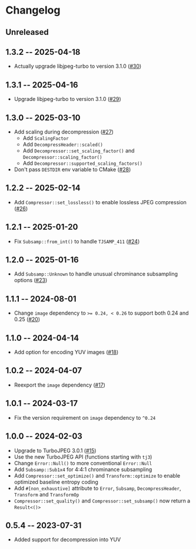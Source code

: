 # Changelog

## Unreleased

## 1.3.2 -- 2025-04-18

- Actually upgrade libjpeg-turbo to version 3.1.0 ([#30](https://github.com/honzasp/rust-turbojpeg/issues/30))

## 1.3.1 -- 2025-04-16

- Upgrade libjpeg-turbo to version 3.1.0 ([#29](https://github.com/honzasp/rust-turbojpeg/pull/29))

## 1.3.0 -- 2025-03-10

- Add scaling during decompression ([#27](https://github.com/honzasp/rust-turbojpeg/pull/27))
  - Add `ScalingFactor`
  - Add `DecompressHeader::scaled()`
  - Add `Decompressor::set_scaling_factor()` and `Decompressor::scaling_factor()`
  - Add `Decompressor::supported_scaling_factors()`
- Don't pass `DESTDIR` env variable to CMake ([#28](https://github.com/honzasp/rust-turbojpeg/pull/28))

## 1.2.2 -- 2025-02-14

- Add `Compressor::set_lossless()` to enable lossless JPEG compression ([#26](https://github.com/honzasp/rust-turbojpeg/pull/26))

## 1.2.1 -- 2025-01-20

- Fix `Subsamp::from_int()` to handle `TJSAMP_411` ([#24](https://github.com/honzasp/rust-turbojpeg/pull/24))

## 1.2.0 -- 2025-01-16

- Add `Subsamp::Unknown` to handle unusual chrominance subsampling options
  ([#23](https://github.com/honzasp/rust-turbojpeg/pull/23))

## 1.1.1 -- 2024-08-01

- Change `image` dependency to `>= 0.24, < 0.26` to support both 0.24 and 0.25
  ([#20](https://github.com/honzasp/rust-turbojpeg/pull/20))

## 1.1.0 -- 2024-04-14

- Add option for encoding YUV images ([#18](https://github.com/honzasp/rust-turbojpeg/pull/18))

## 1.0.2 -- 2024-04-07

- Reexport the `image` dependency ([#17](https://github.com/honzasp/rust-turbojpeg/pull/17))

## 1.0.1 -- 2024-03-17

- Fix the version requirement on `image` dependency to `^0.24`

## 1.0.0 -- 2024-02-03

- Upgrade to TurboJPEG 3.0.1 ([#15](https://github.com/honzasp/rust-turbojpeg/pull/15))
- Use the new TurboJPEG API (functions starting with `tj3`)
- Change `Error::Null()` to more conventional `Error::Null`
- Add `Subsamp::Sub1x4` for 4:4:1 chrominance subsampling
- Add `Compressor::set_optimize()` and `Transform::optimize` to enable optimized
  baseline entropy coding
- Add `#[non_exhaustive]` attribute to `Error`, `Subsamp`, `DecompressHeader`,
  `Transform` and `TransformOp`
- `Compressor::set_quality()` and `Compressor::set_subsamp()` now return a `Result<()>`

## 0.5.4 -- 2023-07-31

- Added support for decompression into YUV
